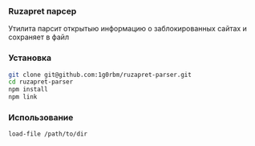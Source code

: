 ### Ruzapret парсер
Утилита парсит открытыю информацию о заблокированных сайтах и сохраняет в файл

### Установка
```bash
git clone git@github.com:1g0rbm/ruzapret-parser.git
cd ruzapret-parser
npm install
npm link
```

### Использование
```bash
load-file /path/to/dir
```
